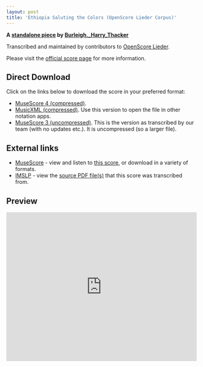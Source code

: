 ```yaml
---
layout: post
title: 'Ethiopia Saluting the Colors (OpenScore Lieder Corpus)'
---
```


__A [standalone piece](https://fourscoreandmore.org/OpenScore/Burleigh%2C_Harry_Thacker/_/) by [Burleigh,_Harry_Thacker](https://fourscoreandmore.org/OpenScore/Burleigh%2C_Harry_Thacker)__

Transcribed and maintained by contributors to [OpenScore Lieder].

Please visit the [official score page] for more information.

[official score page]: https://musescore.com/openscore-lieder-corpus/scores/6565727
[OpenScore Lieder]: https://musescore.com/openscore-lieder-corpus

## Direct Download

Click on the links below to download the score in your preferred format:
- [MuseScore 4 (compressed)](https://fourscoreandmore.org/OpenScore/Burleigh%2C_Harry_Thacker/_/Ethiopia_Saluting_the_Colors.mscz).
- [MusicXML (compressed)](https://fourscoreandmore.org/OpenScore/Burleigh%2C_Harry_Thacker/_/Ethiopia_Saluting_the_Colors.mxl). Use this version to open the file in other notation apps.
- [MuseScore 3 (uncompressed)](https://raw.githubusercontent.com/OpenScore/Lieder/refs/heads/main/scores/Burleigh%2C_Harry_Thacker/_/Ethiopia_Saluting_the_Colors/lc6565727.mscx). This is the version as transcribed by our team (with no updates etc.). It is uncompressed (so a larger file).

## External links

- [MuseScore] - view and listen to [this score][MuseScore], or download in a variety of formats.
- [IMSLP] - view the [source PDF file(s)][IMSLP] that this score was transcribed from.

[MuseScore]: https://musescore.com/score/6565727
[IMSLP]: https://imslp.org/wiki/Special:ReverseLookup/670962

## Preview

<iframe width="100%" height="394" src="https://musescore.com/openscore-lieder-corpus/scores/6565727/embed" frameborder="0" allowfullscreen allow="autoplay; fullscreen"></iframe>
